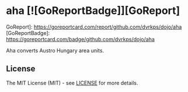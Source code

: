 # aha [![GoReportBadge]][GoReport]

GoReport]: https://goreportcard.com/report/github.com/dvrkps/dojo/aha
[GoReportBadge]: https://goreportcard.com/badge/github.com/dvrkps/dojo/aha

Aha converts Austro Hungary area units.

## License

The MIT License (MIT) - see [LICENSE](LICENSE) for more details.
